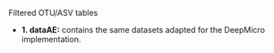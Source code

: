 Filtered OTU/ASV tables

* **1. dataAE:** contains the same datasets adapted for the DeepMicro implementation.






